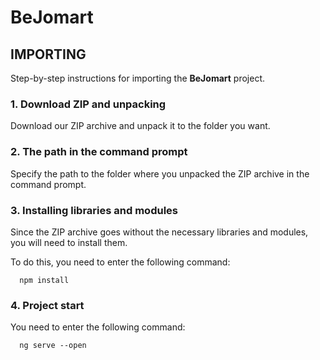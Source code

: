BeJomart
========

IMPORTING
---------
Step-by-step instructions for importing the **BeJomart** project.


### 1. Download ZIP and unpacking
Download our ZIP archive and unpack it to the folder you want.
⠀
### 2. The path in the command prompt
Specify the path to the folder where you unpacked the ZIP archive in the command prompt.
⠀
### 3. Installing libraries and modules
Since the ZIP archive goes without the necessary libraries and modules, you will need to install them.

To do this, you need to enter the following command:

      npm install
### 4. Project start
You need to enter the following command:

      ng serve --open
